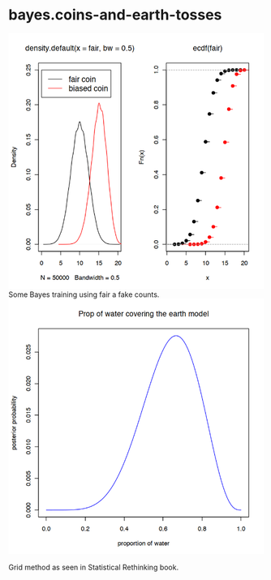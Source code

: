 # bayes.coins-and-earth-tosses
<img src="fair vs fake coin prob densities.png" alt="fair vs fake coin prob densities">
Some Bayes training using fair a fake counts. 

<img src="Water covering earth.png" alt="fair vs fake coin prob densities">

Grid method as seen in Statistical Rethinking book.
